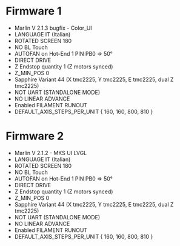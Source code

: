 # Firmware 1

* Marlin V 2.1.3 bugfix - Color_UI
* LANGUAGE IT (Italian)
* ROTATED SCREEN 180
* NO BL Touch
* AUTOFAN on Hot-End 1 PIN PB0 => 50°
* DIRECT DRIVE
* Z Endstop quantity 1 (Z motors synced)
* Z_MIN_POS 0
* Sapphire Variant 44 (X tmc2225, Y tmc2225, E tmc2225, dual 	Z tmc2225)
* NOT UART (STANDALONE MODE)
* NO LINEAR ADVANCE
* Enabled FILAMENT RUNOUT
* DEFAULT_AXIS_STEPS_PER_UNIT   { 160, 160, 800, 810 }


# Firmware 2

* Marlin V 2.1.2 - MKS UI LVGL
* LANGUAGE IT (Italian)
* ROTATED SCREEN 180
* NO BL Touch
* AUTOFAN on Hot-End 1 PIN PB0 => 50°
* DIRECT DRIVE
* Z Endstop quantity 1 (Z motors synced)
* Z_MIN_POS 0
* Sapphire Variant 44 (X tmc2225, Y tmc2225, E tmc2225, dual 	Z tmc2225)
* NOT UART (STANDALONE MODE)
* NO LINEAR ADVANCE
* Enabled FILAMENT RUNOUT
* DEFAULT_AXIS_STEPS_PER_UNIT   { 160, 160, 800, 810 }
